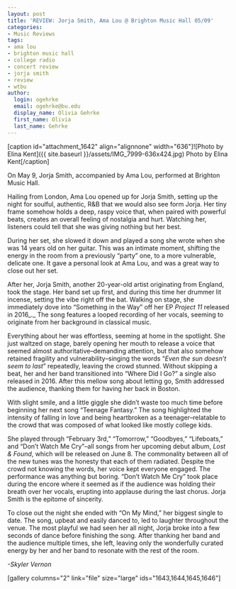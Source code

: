 ```yaml
---
layout: post
title: 'REVIEW: Jorja Smith, Ama Lou @ Brighton Music Hall 05/09'
categories:
- Music Reviews
tags:
- ama lou
- brighton music hall
- college radio
- concert review
- jorja smith
- review
- wtbu
author:
  login: ogehrke
  email: ogehrke@bu.edu
  display_name: Olivia Gehrke
  first_name: Olivia
  last_name: Gehrke
---
```

\[caption id="attachment\_1642" align="alignnone" width="636"\]![Photo by Elina Kent]({{ site.baseurl }}/assets/IMG_7999-636x424.jpg) Photo by Elina Kent\[/caption\]

On May 9, Jorja Smith, accompanied by Ama Lou, performed at Brighton Music Hall. 

Hailing from London, Ama Lou opened up for Jorja Smith, setting up the night for soulful, authentic, R&B that we would also see form Jorja. Her tiny frame somehow holds a deep, raspy voice that, when paired with powerful beats, creates an overall feeling of nostalgia and hurt. Watching her, listeners could tell that she was giving nothing but her best. 

During her set, she slowed it down and played a song she wrote when she was 14 years old on her guitar. This was an intimate moment, shifting the energy in the room from a previously “party” one, to a more vulnerable, delicate one. It gave a personal look at Ama Lou, and was a great way to close out her set. 

After her, Jorja Smith, another 20-year-old artist originating from England, took the stage. Her band set up first, and during this time her drummer lit incense, setting the vibe right off the bat. Walking on stage, she immediately dove into “Something in the Way” off her EP _Project 11_ released in 2016_._ The song features a looped recording of her vocals, seeming to originate from her background in classical music. 

Everything about her was effortless, seeming at home in the spotlight. She just waltzed on stage, barely opening her mouth to release a voice that seemed almost authoritative–demanding attention, but that also somehow retained fragility and vulnerability–singing the words “_Even the sun doesn’t seem to last_” repeatedly, leaving the crowd stunned. Without skipping a beat, her and her band transitioned into “Where Did I Go?” a single also released in 2016. After this mellow song about letting go, Smith addressed the audience, thanking them for having her back in Boston. 

With slight smile, and a little giggle she didn’t waste too much time before beginning her next song “Teenage Fantasy.” The song highlighted the intensity of falling in love and being heartbroken as a teenager–relatable to the crowd that was composed of what looked like mostly college kids. 

She played through “February 3rd,” “Tomorrow,” “Goodbyes,” “Lifeboats,” and “Don’t Watch Me Cry”–all songs from her upcoming debut album, _Lost & Found_, which will be released on June 8. The commonality between all of the new tunes was the honesty that each of them radiated. Despite the crowd not knowing the words, her voice kept everyone engaged. The performance was anything but boring. “Don’t Watch Me Cry” took place during the encore where it seemed as if the audience was holding their breath over her vocals, erupting into applause during the last chorus. Jorja Smith is the epitome of sincerity. 

To close out the night she ended with “On My Mind,” her biggest single to date. The song, upbeat and easily danced to, led to laughter throughout the venue. The most playful we had seen her all night, Jorja broke into a few seconds of dance before finishing the song. After thanking her band and the audience multiple times, she left, leaving only the wonderfully curated energy by her and her band to resonate with the rest of the room. 

_\-Skyler Vernon_

\[gallery columns="2" link="file" size="large" ids="1643,1644,1645,1646"\]